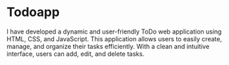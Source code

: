 # Todoapp
I have developed a dynamic and user-friendly ToDo web application using HTML, CSS, and JavaScript. This application allows users to easily create, manage, and organize their tasks efficiently. With a clean and intuitive interface, users can add, edit, and delete tasks.
